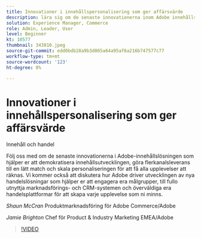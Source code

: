 ```yaml
---
title: Innovationer i innehållspersonalisering som ger affärsvärde
description: lära sig om de senaste innovationerna inom Adobe innehållslösningar och hur Adobe driver på utvecklingen inom handelslösningar
solution: Experience Manager, Commerce
role: Admin, Leader, User
level: Beginner
kt: 10577
thumbnail: 343810.jpeg
source-git-commit: edd0bdb28a9b3d065a64a95af6a216b747577c77
workflow-type: tm+mt
source-wordcount: '123'
ht-degree: 0%

---
```


# Innovationer i innehållspersonalisering som ger affärsvärde

Innehåll och handel

Följ oss med om de senaste innovationerna i Adobe-innehållslösningen som hjälper er att demokratisera innehållsutvecklingen, göra flerkanalsleverans till en lätt match och skala personaliseringen för att få alla upplevelser att räknas.  Vi kommer också att diskutera hur Adobe driver utvecklingen av nya handelslösningar som hjälper er att engagera era målgrupper, till fullo utnyttja marknadsförings- och CRM-systemen och överväldiga era handelsplattformar för att skapa varje upplevelse som ni minns.

*Shaun McCran* Produktmarknadsföring för Adobe Commerce/Adobe

*Jamie Brighton* Chef för Product &amp; Industry Marketing EMEA/Adobe

>[!VIDEO](https://video.tv.adobe.com/v/343810/?quality=12&learn=on)

